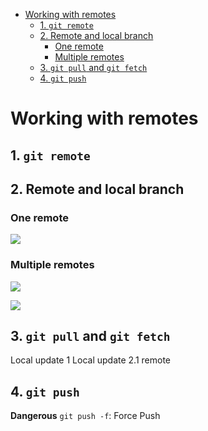 - [Working with remotes](#working-with-remotes)
  - [1. `git remote`](#1-git-remote)
  - [2. Remote and local branch](#2-remote-and-local-branch)
    - [One remote](#one-remote)
    - [Multiple remotes](#multiple-remotes)
  - [3. `git pull` and `git fetch`](#3-git-pull-and-git-fetch)
  - [4. `git push`](#4-git-push)

# Working with remotes

## 1. `git remote`

## 2. Remote and local branch

### One remote

![](../assets/04-remote-branches-1.png)

### Multiple remotes

![](../assets/04-remote-branches-2.png)

![](../assets/04-remote-branches-3.png)

## 3. `git pull` and `git fetch`
Local update 1
Local update 2.1 remote
## 4. `git push`

**Dangerous** `git push -f`: Force Push
